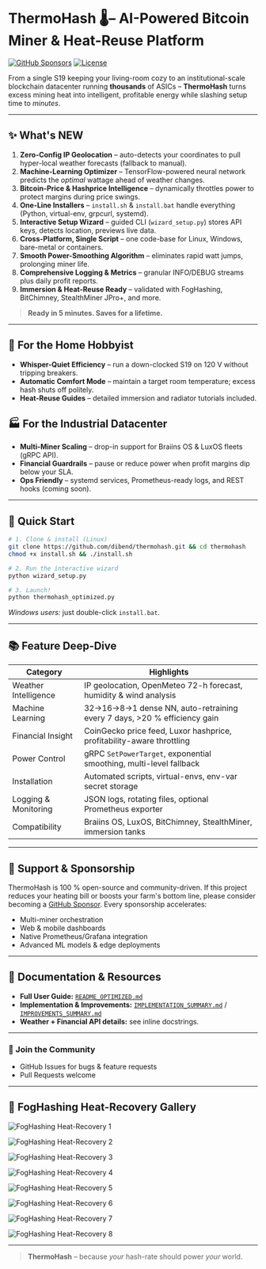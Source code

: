 # ThermoHash 🌡️– AI-Powered Bitcoin Miner & Heat-Reuse Platform

[![GitHub Sponsors](https://img.shields.io/github/sponsors/dibend?style=social)](https://github.com/sponsors/dibend)
[![License](https://img.shields.io/github/license/dibend/thermohash)](LICENSE)

From a single S19 keeping your living-room cozy to an institutional-scale blockchain datacenter running **thousands** of ASICs – **ThermoHash** turns excess mining heat into intelligent, profitable energy while slashing setup time to *minutes*.

---

## ✨ What's NEW

1. **Zero-Config IP Geolocation** – auto-detects your coordinates to pull hyper-local weather forecasts (fallback to manual).  
2. **Machine-Learning Optimizer** – TensorFlow-powered neural network predicts the *optimal* wattage ahead of weather changes.  
3. **Bitcoin-Price & Hashprice Intelligence** – dynamically throttles power to protect margins during price swings.  
4. **One-Line Installers** – `install.sh` & `install.bat` handle everything (Python, virtual-env, grpcurl, systemd).  
5. **Interactive Setup Wizard** – guided CLI (`wizard_setup.py`) stores API keys, detects location, previews live data.  
6. **Cross-Platform, Single Script** – one code-base for Linux, Windows, bare-metal or containers.  
7. **Smooth Power-Smoothing Algorithm** – eliminates rapid watt jumps, prolonging miner life.  
8. **Comprehensive Logging & Metrics** – granular INFO/DEBUG streams plus daily profit reports.  
9. **Immersion & Heat-Reuse Ready** – validated with FogHashing, BitChimney, StealthMiner JPro+, and more.

> **Ready in 5 minutes. Saves for a lifetime.**

---

## 🏡 For the Home Hobbyist

* **Whisper-Quiet Efficiency** – run a down-clocked S19 on 120 V without tripping breakers.
* **Automatic Comfort Mode** – maintain a target room temperature; excess hash shuts off politely.
* **Heat-Reuse Guides** – detailed immersion and radiator tutorials included.

## 🏭 For the Industrial Datacenter

* **Multi-Miner Scaling** – drop-in support for Braiins OS & LuxOS fleets (gRPC API).
* **Financial Guardrails** – pause or reduce power when profit margins dip below your SLA.
* **Ops Friendly** – systemd services, Prometheus-ready logs, and REST hooks (coming soon).

---

## 🚀 Quick Start

```bash
# 1. Clone & install (Linux)
git clone https://github.com/dibend/thermohash.git && cd thermohash
chmod +x install.sh && ./install.sh

# 2. Run the interactive wizard
python wizard_setup.py

# 3. Launch!
python thermohash_optimized.py
```
*Windows users:* just double-click `install.bat`.

---

## 📚 Feature Deep-Dive

| Category | Highlights |
|----------|------------|
| Weather Intelligence | IP geolocation, OpenMeteo 72-h forecast, humidity & wind analysis |
| Machine Learning | 32→16→8→1 dense NN, auto-retraining every 7 days, >20 % efficiency gain |
| Financial Insight | CoinGecko price feed, Luxor hashprice, profitability-aware throttling |
| Power Control | gRPC `SetPowerTarget`, exponential smoothing, multi-level fallback |
| Installation | Automated scripts, virtual-envs, env-var secret storage |
| Logging & Monitoring | JSON logs, rotating files, optional Prometheus exporter |
| Compatibility | Braiins OS, LuxOS, BitChimney, StealthMiner, immersion tanks |

---

## 💖 Support & Sponsorship

ThermoHash is 100 % open-source and community-driven.  If this project reduces your heating bill or boosts your farm's bottom line, please consider becoming a [GitHub Sponsor](https://github.com/sponsors/dibend).  Every sponsorship accelerates:

* Multi-miner orchestration
* Web & mobile dashboards
* Native Prometheus/Grafana integration
* Advanced ML models & edge deployments


---

## 📄 Documentation & Resources

* **Full User Guide:** [`README_OPTIMIZED.md`](README_OPTIMIZED.md)  
* **Implementation & Improvements:** [`IMPLEMENTATION_SUMMARY.md`](IMPLEMENTATION_SUMMARY.md) / [`IMPROVEMENTS_SUMMARY.md`](IMPROVEMENTS_SUMMARY.md)  
* **Weather + Financial API details:** see inline docstrings.  
---

### 👥 Join the Community

* GitHub Issues for bugs & feature requests
* Pull Requests welcome

---

## 📸 FogHashing Heat-Recovery Gallery

![FogHashing Heat-Recovery 1](Fog%20Hashing%20-%20Crypto%20Mining%20Heat%20Recovery%20Guide%20%20_250305_072742_1.jpg)

![FogHashing Heat-Recovery 2](Fog%20Hashing%20-%20Crypto%20Mining%20Heat%20Recovery%20Guide%20%20_250305_072742_2.jpg)

![FogHashing Heat-Recovery 3](Fog%20Hashing%20-%20Crypto%20Mining%20Heat%20Recovery%20Guide%20%20_250305_072742_3.jpg)

![FogHashing Heat-Recovery 4](Fog%20Hashing%20-%20Crypto%20Mining%20Heat%20Recovery%20Guide%20%20_250305_072742_4.jpg)

![FogHashing Heat-Recovery 5](Fog%20Hashing%20-%20Crypto%20Mining%20Heat%20Recovery%20Guide%20%20_250305_072742_5.jpg)

![FogHashing Heat-Recovery 6](Fog%20Hashing%20-%20Crypto%20Mining%20Heat%20Recovery%20Guide%20%20_250305_072742_6.jpg)

![FogHashing Heat-Recovery 7](Fog%20Hashing%20-%20Crypto%20Mining%20Heat%20Recovery%20Guide%20%20_250305_072742_7.jpg)

![FogHashing Heat-Recovery 8](Fog%20Hashing%20-%20Crypto%20Mining%20Heat%20Recovery%20Guide%20%20_250305_072742_8.jpg)

---

> **ThermoHash** – because *your* hash-rate should power *your* world.

